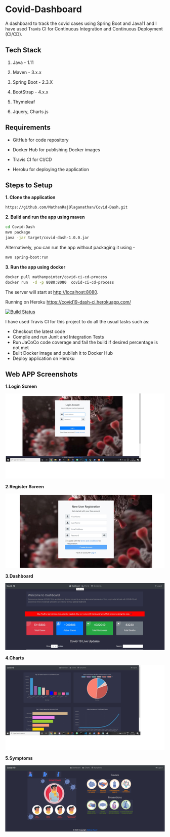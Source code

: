 # Covid-Dashboard
A dashboard to track the  covid cases using Spring Boot and Java11 and I have used Travis CI for Continuous Integration and Continuous Deployment (CI/CD).

## Tech Stack

1. Java - 1.11

2. Maven - 3.x.x

3. Spring Boot - 2.3.X

4. BootStrap - 4.x.x

5. Thymeleaf

6. Jquery, Charts.js

## Requirements

* GitHub for code repository

* Docker Hub for publishing Docker images

* Travis CI for CI/CD

* Heroku for deploying the application

## Steps to Setup

**1. Clone the application**

```bash
https://github.com/MathanRajOlaganathan/Covid-Dash.git
```

**2. Build and run the app using maven**

```bash
cd Covid-Dash
mvn package
java -jar target/covid-dash-1.0.0.jar
```

Alternatively, you can run the app without packaging it using -

```bash
mvn spring-boot:run
```


**3. Run the app using docker**

```bash
docker pull mathanpointer/covid-ci-cd-process
docker run  -d -p 8080:8080  covid-ci-cd-process

```

The server will start at <http://localhost:8080>.

Running on Heroku https://covid19-dash-ci.herokuapp.com/

[![Build Status](https://travis-ci.com/MathanRajOlaganathan/Covid-Dash.svg?branch=master)](https://travis-ci.com/github/MathanRajOlaganathan/Covid-Dash)

I have used Travis CI for this project to do all the usual tasks such as:

* Checkout the latest code
* Compile and run Junit and Integration Tests
* Run JaCoCo code coverage and fail the build if desired percentage is not met
* Built Docker image and publish it to Docker Hub
* Deploy application on Heroku 


## Web APP Screenshots

**1.Login Screen**


![login](https://github.com/MathanRajOlaganathan/Covid-Dash/blob/master/src/main/resources/static/images/Login.jpg?raw=true)


**2.Register Screen**


![register](https://github.com/MathanRajOlaganathan/Covid-Dash/blob/master/src/main/resources/static/images/Register.jpg?raw=true)


**3.Dashboard**


![dashboard](https://github.com/MathanRajOlaganathan/Covid-Dash/blob/master/src/main/resources/static/images/Dash.jpg?raw=true)


**4.Charts**

![chart](https://github.com/MathanRajOlaganathan/Covid-Dash/blob/master/src/main/resources/static/images/Charts.jpg?raw=true)

**5.Symptoms**

![chart](https://github.com/MathanRajOlaganathan/Covid-Dash/blob/master/src/main/resources/static/images/Symptom.jpg?raw=true)





